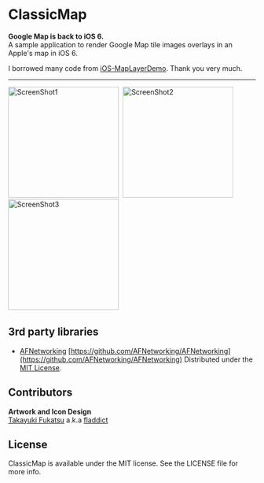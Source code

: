 ClassicMap
==========

**Google Map is back to iOS 6.**  
A sample application to render Google Map tile images overlays in an Apple's map in iOS 6.
  
I borrowed many code from [iOS-MapLayerDemo](https://github.com/mtigas/iOS-MapLayerDemo). Thank you very much.  

------
<img src="https://github.com/downloads/kishikawakatsumi/ClassicMap/5.png" alt="ScreenShot1" width="225px" style="width: 225px;" />&nbsp;
<img src="https://github.com/downloads/kishikawakatsumi/ClassicMap/6.png" alt="ScreenShot2" width="225px" style="width: 225px;" />&nbsp;
<img src="https://github.com/downloads/kishikawakatsumi/ClassicMap/7.png" alt="ScreenShot3" width="225px" style="width: 225px;" />&nbsp;

## 3rd party libraries

- [AFNetworking](https://github.com/AFNetworking/AFNetworking)
[https://github.com/AFNetworking/AFNetworking](https://github.com/AFNetworking/AFNetworking)
Distributed under the [MIT License][mit].
 
[Apache]: http://www.apache.org/licenses/LICENSE-2.0  
[MIT]: http://www.opensource.org/licenses/mit-license.php  
[GPL]: http://www.gnu.org/licenses/gpl.html

## Contributors
**Artwork and Icon Design**  
[Takayuki Fukatsu](https://github.com/fladdict) a.k.a [fladdict](http://fladdict.net/blog/)

## License

ClassicMap is available under the MIT license. See the LICENSE file for more info.
